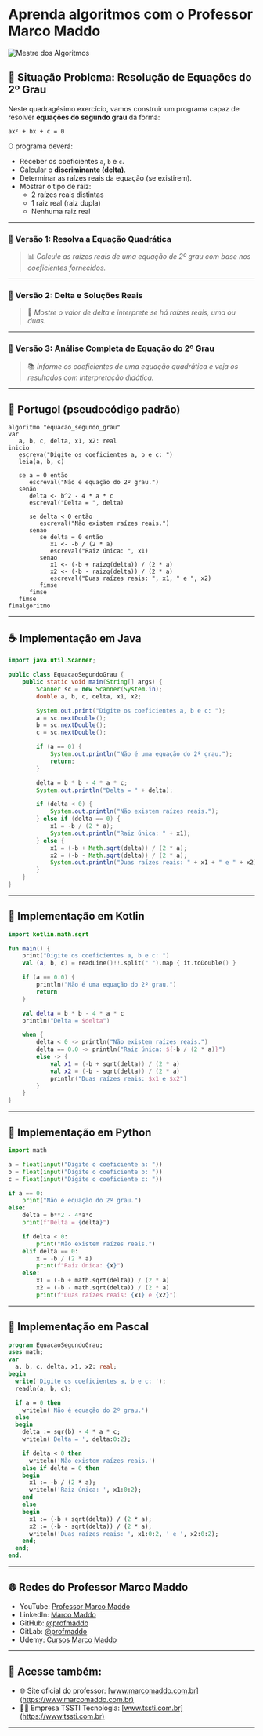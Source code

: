 # Aprenda algoritmos com o Professor Marco Maddo
![Mestre dos Algoritmos](https://raw.githubusercontent.com/profmaddo/algoritmos-resolvidos-java-kotlin-python-pascal/main/images/mestre-dos-algoritmos-02.jpeg)
## 🧠 Situação Problema: Resolução de Equações do 2º Grau

Neste quadragésimo exercício, vamos construir um programa capaz de resolver **equações do segundo grau** da forma:

```
ax² + bx + c = 0
```

O programa deverá:

- Receber os coeficientes `a`, `b` e `c`.
- Calcular o **discriminante (delta)**.
- Determinar as raízes reais da equação (se existirem).
- Mostrar o tipo de raiz:
  - 2 raízes reais distintas
  - 1 raiz real (raiz dupla)
  - Nenhuma raiz real

---

### 🧮 Versão 1: Resolva a Equação Quadrática
> 📊 *Calcule as raízes reais de uma equação de 2º grau com base nos coeficientes fornecidos.*

---

### 🧠 Versão 2: Delta e Soluções Reais
> 🧾 *Mostre o valor de delta e interprete se há raízes reais, uma ou duas.*

---

### 📐 Versão 3: Análise Completa de Equação do 2º Grau
> 📚 *Informe os coeficientes de uma equação quadrática e veja os resultados com interpretação didática.*

---

## 💬 Portugol (pseudocódigo padrão)

```portugol
algoritmo "equacao_segundo_grau"
var
   a, b, c, delta, x1, x2: real
inicio
   escreva("Digite os coeficientes a, b e c: ")
   leia(a, b, c)

   se a = 0 então
      escreval("Não é equação do 2º grau.")
   senão
      delta <- b^2 - 4 * a * c
      escreval("Delta = ", delta)

      se delta < 0 então
         escreval("Não existem raízes reais.")
      senao
         se delta = 0 então
            x1 <- -b / (2 * a)
            escreval("Raiz única: ", x1)
         senao
            x1 <- (-b + raizq(delta)) / (2 * a)
            x2 <- (-b - raizq(delta)) / (2 * a)
            escreval("Duas raízes reais: ", x1, " e ", x2)
         fimse
      fimse
   fimse
fimalgoritmo
```

---

## ☕ Implementação em Java

```java
import java.util.Scanner;

public class EquacaoSegundoGrau {
    public static void main(String[] args) {
        Scanner sc = new Scanner(System.in);
        double a, b, c, delta, x1, x2;

        System.out.print("Digite os coeficientes a, b e c: ");
        a = sc.nextDouble();
        b = sc.nextDouble();
        c = sc.nextDouble();

        if (a == 0) {
            System.out.println("Não é uma equação do 2º grau.");
            return;
        }

        delta = b * b - 4 * a * c;
        System.out.println("Delta = " + delta);

        if (delta < 0) {
            System.out.println("Não existem raízes reais.");
        } else if (delta == 0) {
            x1 = -b / (2 * a);
            System.out.println("Raiz única: " + x1);
        } else {
            x1 = (-b + Math.sqrt(delta)) / (2 * a);
            x2 = (-b - Math.sqrt(delta)) / (2 * a);
            System.out.println("Duas raízes reais: " + x1 + " e " + x2);
        }
    }
}
```

---

## 💙 Implementação em Kotlin

```kotlin
import kotlin.math.sqrt

fun main() {
    print("Digite os coeficientes a, b e c: ")
    val (a, b, c) = readLine()!!.split(" ").map { it.toDouble() }

    if (a == 0.0) {
        println("Não é uma equação do 2º grau.")
        return
    }

    val delta = b * b - 4 * a * c
    println("Delta = $delta")

    when {
        delta < 0 -> println("Não existem raízes reais.")
        delta == 0.0 -> println("Raiz única: ${-b / (2 * a)}")
        else -> {
            val x1 = (-b + sqrt(delta)) / (2 * a)
            val x2 = (-b - sqrt(delta)) / (2 * a)
            println("Duas raízes reais: $x1 e $x2")
        }
    }
}
```

---

## 🐍 Implementação em Python

```python
import math

a = float(input("Digite o coeficiente a: "))
b = float(input("Digite o coeficiente b: "))
c = float(input("Digite o coeficiente c: "))

if a == 0:
    print("Não é equação do 2º grau.")
else:
    delta = b**2 - 4*a*c
    print(f"Delta = {delta}")

    if delta < 0:
        print("Não existem raízes reais.")
    elif delta == 0:
        x = -b / (2 * a)
        print(f"Raiz única: {x}")
    else:
        x1 = (-b + math.sqrt(delta)) / (2 * a)
        x2 = (-b - math.sqrt(delta)) / (2 * a)
        print(f"Duas raízes reais: {x1} e {x2}")
```

---

## 🧙 Implementação em Pascal

```pascal
program EquacaoSegundoGrau;
uses math;
var
  a, b, c, delta, x1, x2: real;
begin
  write('Digite os coeficientes a, b e c: ');
  readln(a, b, c);

  if a = 0 then
    writeln('Não é equação do 2º grau.')
  else
  begin
    delta := sqr(b) - 4 * a * c;
    writeln('Delta = ', delta:0:2);

    if delta < 0 then
      writeln('Não existem raízes reais.')
    else if delta = 0 then
    begin
      x1 := -b / (2 * a);
      writeln('Raiz única: ', x1:0:2);
    end
    else
    begin
      x1 := (-b + sqrt(delta)) / (2 * a);
      x2 := (-b - sqrt(delta)) / (2 * a);
      writeln('Duas raízes reais: ', x1:0:2, ' e ', x2:0:2);
    end;
  end;
end.
```

---

## 🌐 Redes do Professor Marco Maddo

- YouTube: [Professor Marco Maddo](https://www.youtube.com/@ProfessorMarcoMaddo)
- LinkedIn: [Marco Maddo](https://www.linkedin.com/in/marcomaddo/)
- GitHub: [@profmaddo](https://github.com/profmaddo)
- GitLab: [@profmaddo](https://gitlab.com/profmaddo)
- Udemy: [Cursos Marco Maddo](https://www.udemy.com/user/marcomaddo/)

---

## 🚀 Acesse também:

- 🌐 Site oficial do professor: [www.marcomaddo.com.br](https://www.marcomaddo.com.br)
- 🧑‍💼 Empresa TSSTI Tecnologia: [www.tssti.com.br](https://www.tssti.com.br)

---
